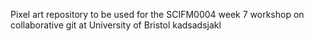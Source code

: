 Pixel art repository to be used for the SCIFM0004 week 7 workshop on collaborative git at University of Bristol kadsadsjakl
